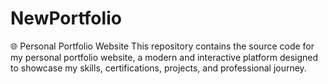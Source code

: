 # NewPortfolio
🌐 Personal Portfolio Website  This repository contains the source code for my personal portfolio website, a modern and interactive platform designed to showcase my skills, certifications, projects, and professional journey.
